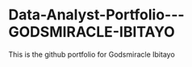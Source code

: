 # Data-Analyst-Portfolio---GODSMIRACLE-IBITAYO
This is the github portfolio for Godsmiracle Ibitayo
